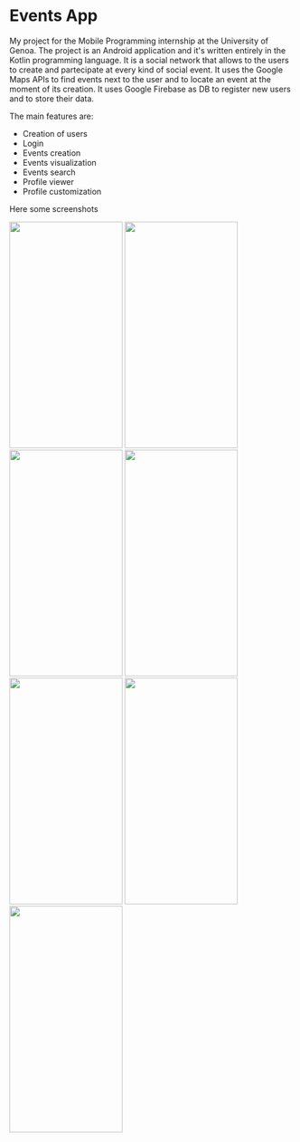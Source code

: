 # Events App
My project for the Mobile Programming internship at the University of Genoa.
The project is an Android application and it's written entirely in the Kotlin programming language. It is a social network that allows to the users to create and partecipate at every kind of social event. It uses the Google Maps APIs to find events next to the user and to locate an event at the moment of its creation. It uses Google Firebase as DB to register new users and to store their data. 

The main features are:
- Creation of users
- Login
- Events creation
- Events visualization
- Events search
- Profile viewer
- Profile customization

Here some screenshots
<div>
  <img  src="https://user-images.githubusercontent.com/74657021/188671272-6e9944f5-8b8b-4dbb-8d21-5307a1a0c569.jpg" width="200" height="400" />
  <img  src="https://user-images.githubusercontent.com/74657021/188673641-6d45e10e-e45b-482a-adbe-9eb1358ab0aa.jpg" width="200" height="400" />
  <img  src="https://user-images.githubusercontent.com/74657021/188671310-c910ead5-d439-4a00-8cd0-994cefd0b91b.jpg" width="200" height="400" />
  <img  src="https://user-images.githubusercontent.com/74657021/188671317-42bcdba6-b0f3-45b3-a9d6-734805526ee3.jpg" width="200" height="400" />
  <img  src="https://user-images.githubusercontent.com/74657021/188671321-20e3c714-2996-4ffc-8818-d014b6f1b028.jpg" width="200" height="400" />
  <img  src="https://user-images.githubusercontent.com/74657021/188671329-a63d63db-b087-4413-9c53-97e6885108b2.jpg" width="200" height="400" />
  <img  src="https://user-images.githubusercontent.com/74657021/188671334-02e9fb31-85bd-4ffe-8edc-ff642f81622a.jpg" width="200" height="400" />
</div>
